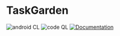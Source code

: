 # TaskGarden
![android CL](https://github.com/macdadebj1/TaskGarden/actions/workflows/android.yml/badge.svg) ![code QL](https://github.com/macdadebj1/TaskGarden/actions/workflows/codeql-analysis.yml/badge.svg) [![Documentation](https://github.com/macdadebj1/TaskGarden/actions/workflows/documentation.yml/badge.svg)](https://github.com/macdadebj1/TaskGarden/actions/workflows/documentation.yml)
